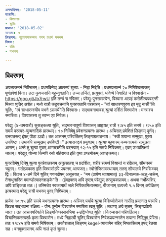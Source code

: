 ```yaml
---
अन्त्यदिनम्: '2018-05-11'
पात्राणि:
- विश्वासः
- श्रुतिः
प्रारम्भः: '2018-05-02'
रस्यता: ५
लिङ्गम्: सुप्रत्ययजन्मनः परम् प्रथमं यभनम्
विषयः:
- रतिः
- यभनम्

---
```


## विवरणम्
अपत्यजननं निश्चितम्। प्रथमदिनेष्व् आलस्यं श्रुत्याः - निद्रा निद्रेति। प्रथमप्रत्यत्नं २० निमिषेष्वत्यजत् पूर्णप्रवेशं विना। तदा कुवचनानि बहून्युक्तानि। तच्च तर्जितं, प्रत्युक्तं, भविष्ये निवारितं च विश्वासेन - https://goo.gl/Jb7rwU इति तन्त्रं च रचितम्। परेद्युः पुनरालस्येन, विश्वास आग्रहं करोतीत्यपवदन्ती मिथ्या श्रुतिर् अशेत। मध्ये रात्रौ कटुवचनानि पुनरुक्तानि परस्परम् - "त्वं साधारणपुरुष इव मृदु नासी"ति श्रुतिः, "त्वं‌ साधारण्स्त्रीव यभने ऽसमर्थे"ति विश्वासः। सद्भावनाभावश् श्रुत्यां दर्शितं विश्वासेन। मन्त्राश्च स्मारिताः। विश्वासस्य तु स्वप्न एव निषेकः।

परेद्युः (४-तमरात्रौ) सुसङ्कल्पा श्रुतिः, सद्भावनापूर्णा विश्वासम् आह्वयत् रात्रौ ९:४५ इति समये। ९:५० इति समये परस्पर-चुम्बनादिकं प्रारब्धम्। १० निमिषेषु प्रवेशनप्रयत्नः प्रारब्धः। अचिरात् प्रवेशितं लिङ्गम् पूर्णम्। उभयतस्त्व् ईषत् पीडा ऽऽदौ। तत आसनम् परिवर्तितम् लिङ्गाग्रताडनाय। "स्त्री शयाना सम्मुखा, पुरुष उपविष्टः। उभावपि सम्मुखम् उपविष्टौ।" इत्यासनद्वयं प्रयुक्तम्। श्रुत्याः बहुवारम् कम्पनात्मकं रत्युन्नता आसन्। अन्ते तु श्रुत्यां मूत्रम् आगच्छतीति वदन्त्याम्  १२:१५ इति समये निषिक्तम्। एवम् उभयशिक्षणं जातम्। परेद्युर् योज्या किमपि रसो बहिरागत इति वृथा ऽण्डमोकम् अशङ्कयत्।

पुनरग्रिमेषु दिनेषु श्रुत्या पुनरेवालस्यम् अनुत्साहश् च प्रदर्शितः, शरीरं रत्यर्थं विश्रान्तं न रक्षितम्, सौमनस्यं च्युतम्। गतोऽवकाश इति विश्वासोऽपि प्रयत्नम् अत्यजत्। स्वोत्तेजितावस्थायाम् ततश् शौचालये निरसिञ्चद् द्विः। किञ्च ४-तमे दिने श्रुतिर् गणनदोषम् असूचयत् - "मम (प्रायेण व्यायामात्) ३३-दिनात्मक-ऋतु-चर्क्रम्, तेनाधुनास्ति ममाण्डोत्पादनशङ्के"ति। (ईषद्रक्तम् अपि दृष्टम् परेद्युस् तत्सूचकप्रायम्। अथवा गर्भोत्पत्तिर् अपि शङ्किता ततः।) तस्मिन्नेव स्वकामार्थं जले निषिक्तमित्यस्मात्, बीजानाम् उत्पत्त्यै १.५ दिनम् अपेक्षितम् इत्यस्मात् परेद्यू रात्रौ यभनम् पुनर् निश्चितम्।

प्रायेण १०:१५ इति समये यभनप्रयत्नः प्रारब्धः। अस्मिन् पर्याये श्रुत्या विशिष्योत्तेजनं नासीत् प्रयत्नात् परमपि। किञ्च सद्भावना रक्षिताः - पौनः पुन्येन विश्वासेन स्मारिता खलु श्रुतिः। तथाप्य् अग्रे सृतम्, लिङ्गप्रवेशो जातः। तत आसनपरिवर्तने लिङ्गनिष्कासनभिया +‌उद्विग्नेषत् श्रुतिः। किञ्चासनं परिवर्तितम्। विश्रान्तिकरस्पर्शाः कृता विश्वासेन। मध्ये निद्राल्वी श्रुतिर् विश्वासेन निषेकप्रयत्नरतेन शयाना निद्रितुम् प्रेरिता।  ततः ११:४५ इति समये 
निषिक्तम्। अकौशलाल् लिङ्गम् kegel-व्यायामेन बहिर् निष्कासितम् इषद् रेतसा सह। वनमुक्तासनम् अपि नालं कृतं श्रुत्या।
 

